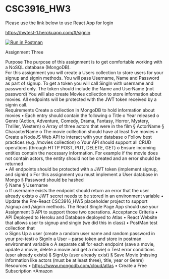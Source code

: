 # CSC3916_HW3
Please use the link below to use React App for login


https://hwtest-1.herokuapp.com/#/signin



[![Run in Postman](https://run.pstmn.io/button.svg)](https://app.getpostman.com/run-collection/8bcbf0194a78ad5baac7?action=collection%2Fimport)


Assignment Three 
 
Purpose 
The purpose of this assignment is to get comfortable working with a NoSQL database (MongoDB).  
For  this  assignment  you  will  create  a  Users  collection  to  store  users  for  your  signup  and  signin 
methods.
You will pass Username, Name and Password as part of signup.  To get a token you will 
call SingIn with username and password only.
The token should include the Name and UserName (not password) 
You  will  also  create  Movies  collection  to  store  information  about  movies.    All  endpoints  will  be 
protected with the JWT token received by a signin call.  
Requirements 
Create a collection in MongoDB to hold information about movies 
• Each entry should contain the following 
o Title 
o Year released 
o Genre  (Action,  Adventure,  Comedy,  Drama,  Fantasy,  Horror,  Mystery,  Thriller, 
Western) 
o Array of three actors that were in the film 
§ ActorName 
§ CharacterName 
o The movie collection should have at least five movies 
• Create a NodeJS Web API to interact with your database 
o Follow best practices (e.g. /movies collection) 
o Your API should support all CRUD operations (through HTTP POST, PUT, DELETE, GET) 
o Ensure incoming entities contain the necessary information.  For example if the movie 
does  not  contain  actors,  the  entity  should  not  be  created  and  an  error  should  be 
returned  
• All endpoints should be protected with a JWT token (implement signup, and signin) 
o For this assignment you must implement a User database in Mongo 
§ Password should be hashed  
§ Name 
§ Username  
o If username exists the endpoint should return an error that the user already exists 
o JWT secret needs to be stored in an environment variable 
• Update  the  Pre-React  CSC3916_HW5  placeholder  project  to  support  /signup  and  /signin 
methods.  The React Single Page App should use your Assignment 3 API to support those two 
operations. 
Acceptance Criteria 
• API Deployed to Heroku and Database deployed to Atlas 
• React Website that allows user to signup and singin (we did this in class) 
• PostMan test collection that  
o Signs Up a user (create a random user name and random password in your pre-test) 
o SignIn a User – parse token and store in postman environment variable 
o A separate call for each endpoint (save a movie, update a movie, delete a movie and 
get a movie) 
o Test error conditions (user already exists) 
§ SignUp (user already exist) 
§ Save  Movie  (missing  information  like  actors  (must  be  at  least  three),  title, 
year or Genre) 
Resources 
• https://www.mongodb.com/cloud/atlas 
• Create a Free Subscription *Amazon 
